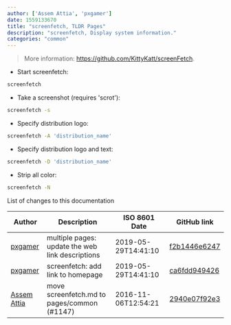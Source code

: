 ```yaml
---
author: ['Assem Attia', 'pxgamer']
date: 1559133670
title: "screenfetch, TLDR Pages"
description: "screenfetch, Display system information."
categories: "common"
---
```

> More information: <https://github.com/KittyKatt/screenFetch>.

- Start screenfetch:

```bash
screenfetch
```

- Take a screenshot (requires 'scrot'):

```bash
screenfetch -s
```

- Specify distribution logo:

```bash
screenfetch -A 'distribution_name'
```

- Specify distribution logo and text:

```bash
screenfetch -D 'distribution_name'
```

- Strip all color:

```bash
screenfetch -N
```
List of changes to this documentation


Author | Description | ISO 8601 Date | GitHub link
------|-----|-----|-----
[pxgamer](mailto:owzie123@gmail.com) | multiple pages: update the web link descriptions | 2019-05-29T14:41:10 | [f2b1446e6247](https://github.com/tldr-pages/tldr/commit/f2b1446e6247d3e794ee6577dee0c867dfc9af26)
[pxgamer](mailto:owzie123@gmail.com) | screenfetch: add link to homepage | 2019-05-29T14:41:10 | [ca6fdd949426](https://github.com/tldr-pages/tldr/commit/ca6fdd9494266c734dd934f67290145cfa42d648)
[Assem Attia](mailto:assem.m.ahmad@gmail.com) | move screenfetch.md to pages/common (#1147) | 2016-11-06T12:54:21 | [2940e07f92e3](https://github.com/tldr-pages/tldr/commit/2940e07f92e3f8737372098e63618dca5a838f65)

